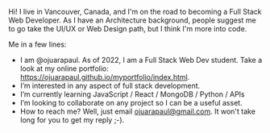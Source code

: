Hi! I live in Vancouver, Canada, and I'm on the road to becoming a Full Stack Web Developer.
As I have an Architecture background, people suggest me to go take the UI/UX or Web Design path, but I think I'm more into code.

Me in a few lines:

- I am @ojuarapaul. As of 2022, I am a Full Stack Web Dev student. Take a look at my online portfolio: https://ojuarapaul.github.io/myportfolio/index.html.
- I’m interested in any aspect of full stack development.
- I’m currently learning JavaScript / React / MongoDB / Python / APIs
- I’m looking to collaborate on any project so I can be a useful asset.
- How to reach me? Well, just email ojuarapaul@gmail.com. It won't take long for you to get my reply ;-).


<!---
ojuarapaul/ojuarapaul is a ✨ special ✨ repository because its `README.md` (this file) appears on your GitHub profile.
You can click the Preview link to take a look at your changes.
--->
